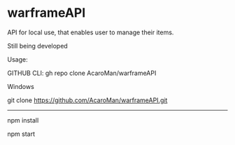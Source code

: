 # warframeAPI

API for local use, that enables user to manage their items.

Still being developed


Usage:

GITHUB CLI:
gh repo clone AcaroMan/warframeAPI

Windows

git clone https://github.com/AcaroMan/warframeAPI.git

-----------------

npm install

npm start


